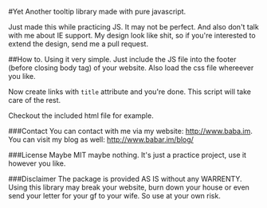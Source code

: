 #Yet Another tooltip library made with pure javascript.

Just made this while practicing JS. It may not be perfect. And also don't talk with me about IE support.
My design look like shit, so if you're interested to extend the design, send me a pull request.


##How to.
Using it very simple.
Just include the JS file into the footer (before closing body tag) of your website. Also load the css file whereever you like.

Now create links with `title` attribute and you're done. This script will take care of the rest.

Checkout the included html file for example.


###Contact
You can contact with me via my website: http://www.baba.im.
You can visit my blog as well: http://www.babar.im/blog/


###License
Maybe MIT maybe nothing. It's just a practice project, use it however you like.


###Disclaimer
The package is provided AS IS without any WARRENTY. Using this library may break your website, burn down your house or even send your letter for your gf to your wife. So use at your own risk.